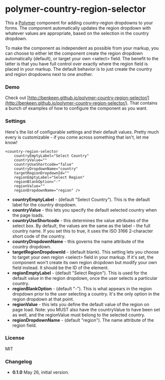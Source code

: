 # polymer-country-region-selector

This a [Polymer](http://www.polymer-project.org/) component for adding country-region dropdowns to your forms. The
component automatically updates the region dropdown with whatever values are appropriate, based on the selection in the
country dropdown.

To make the component as independent as possible from your markup, you can choose to either let the component create
the region dropdown automatically (default), or target your own &lt;select&gt; field. The benefit to the latter is that you
have full control over exactly where the region field is placed in your markup. The default behavior is to just create
the country and region dropdowns next to one another.

### Demo

Check out [http://benkeen.github.io/polymer-country-region-selector/](http://benkeen.github.io/polymer-country-region-selector/).
That contains a bunch of examples of how to configure the component as you want.

### Settings

Here's the list of configurable settings and their default values. Pretty much every is customizable - if you
come across something that isn't, let me know!

```
<country-region-selector
	countryEmptyLabel="Select Country"
	countryValue=""
	countryUseShortcode="false"
	countryDropdownName="country"
	targetRegionDropdownId=""
	regionEmptyLabel="Select Region"
	regionBlankOption="-"
	regionValue=""
	regionDropdownName="region" />
```

- **countryEmptyLabel** - (default "Select Country"). This is the default label for the country dropdown.
- **countryValue** - this lets you specify the default selected country when the page loads.
- **countryUseShortcode** - this determines the value attributes of the select box. By default, the values are the
same as the label - the full country name. If you set this to true, it uses the ISO 3166 2-character short code of
the country.
- **countryDropdownName** - this governs the name attribute of the country dropdown.
- **targetRegionDropdownId** - (default blank). This setting lets you choose to target your own region &lt;select&gt; field
in your markup. If it's set, the component won't create its own region dropdown but modify your own field instead. It
should be the ID of  the element.
- **regionEmptyLabel** - (default "Select Region"). This is used for the default value in the region dropdown, once the
user selects a particular country.
- **regionBlankOption** - (default "-"). This is what appears in the region dropdown prior to the user selecting a
country. It's the only option in the region dropdown at that point.
- **regionValue** - this lets you define the default value of the region on page load. Note: you MUST also have the
countryValue to have been set as well, and the regionValue must belong to the selected country.
- **regionDropdownName** - (default "region"). The name attribute of the region field.

### License

MIT

### Changelog

- **0.1.0** May 26, initial version.